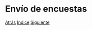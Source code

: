 # Envío de encuestas





[Atrás](https://github.com/Ibis-C/Metodos-de-organizaci-n/blob/Ruth-Castro/Encuestas.md#encuestas)
[Índice](https://github.com/Ibis-C/Metodos-de-organizaci-n/tree/main#%C3%ADndice "íNDICE")
[Siguiente]()
